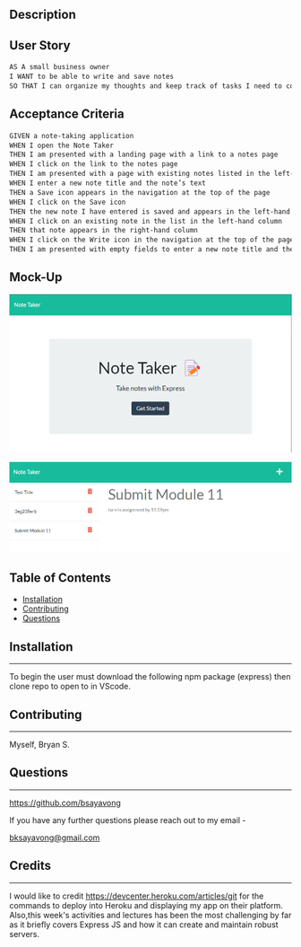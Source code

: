 

## Description
## User Story

```md
AS A small business owner
I WANT to be able to write and save notes
SO THAT I can organize my thoughts and keep track of tasks I need to complete
```

## Acceptance Criteria

```md
GIVEN a note-taking application
WHEN I open the Note Taker
THEN I am presented with a landing page with a link to a notes page
WHEN I click on the link to the notes page
THEN I am presented with a page with existing notes listed in the left-hand column, plus empty fields to enter a new note title and the note’s text in the right-hand column
WHEN I enter a new note title and the note’s text
THEN a Save icon appears in the navigation at the top of the page
WHEN I click on the Save icon
THEN the new note I have entered is saved and appears in the left-hand column with the other existing notes
WHEN I click on an existing note in the list in the left-hand column
THEN that note appears in the right-hand column
WHEN I click on the Write icon in the navigation at the top of the page
THEN I am presented with empty fields to enter a new note title and the note’s text in the right-hand column
```

## Mock-Up

![Existing notes are listed in the left-hand column with empty fields on the right-hand side for the new note’s title and text.](./assets/Note%20Taker.png)

![my screenshot](./assets/Note%20Taker%20Demo.png)

## Table of Contents


* [Installation](#installation)
* [Contributing](#contributing)
* [Questions](#questions)


## Installation
***
To begin the user must download the following npm package (express) then clone repo to open to in VScode.


## Contributing
***
Myself, Bryan S.


## Questions
***
https://github.com/bsayavong

If you have any further questions please reach out to my email -

bksayavong@gmail.com

## Credits
***
I would like to credit https://devcenter.heroku.com/articles/git for the commands to deploy into Heroku and displaying my app on their platform. Also,this week's activities and lectures has been the most challenging by far as it briefly covers Express JS and how it can create and maintain robust servers.
